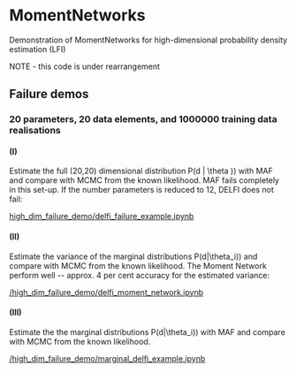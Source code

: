# MomentNetworks
Demonstration of MomentNetworks for high-dimensional probability density estimation (LFI)

NOTE - this code is under rearrangement

## Failure demos
### 20 parameters, 20 data elements, and 1000000 training data realisations

#### (I)
Estimate the full (20,20) dimensional distribution P(d | \theta )) with MAF and compare with MCMC from the known likelihood. MAF fails completely in this set-up. If the number parameters is reduced to 12, DELFI does not fail:

[high_dim_failure_demo/delfi_failure_example.ipynb](https://github.com/NiallJeffrey/MomentNetworks/blob/master/high_dim_failure_demo/delfi_failure_example.ipynb)

#### (II)
Estimate the variance of the marginal distributions P(d|\theta_i)) and compare with MCMC from the known likelihood. The Moment Network perform well --  approx. 4 per cent accuracy for the estimated variance: 

[/high_dim_failure_demo/delfi_moment_network.ipynb](https://github.com/NiallJeffrey/MomentNetworks/blob/master/high_dim_failure_demo/delfi_moment_network.ipynb)

#### (III)
Estimate the the marginal distributions P(d|\theta_i)) with MAF and compare with MCMC from the known likelihood. 

[/high_dim_failure_demo/marginal_delfi_example.ipynb](https://github.com/NiallJeffrey/MomentNetworks/blob/master/high_dim_failure_demo/marginal_delfi_example.ipynb)

